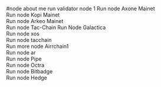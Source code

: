 #node about me
run validator node 1 
Run node Axone Mainet  
Run node Kopi Mainet     
Run node Arkeo Mainet      
Run node Tac-Chain
Run Node Galactica     
Run node xos           
Run node tacchain        
Run more node Airrchain1       
Run node ar    
Run node Pipe    
Run node Octra    
Run node Bitbadge  
Run node Hedge  
    
 
